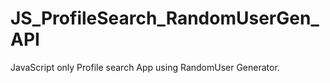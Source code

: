 # JS_ProfileSearch_RandomUserGen_API
JavaScript only Profile search App using RandomUser Generator.
